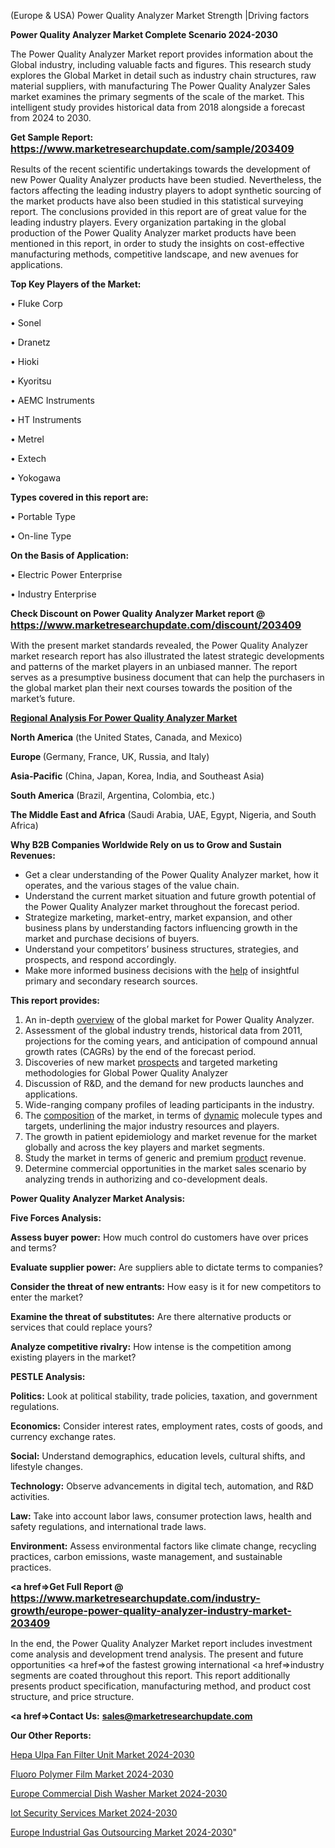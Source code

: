  (Europe & USA) Power Quality Analyzer Market Strength |Driving factors

<strong>Power Quality Analyzer Market Complete Scenario 2024-2030</strong>

The Power Quality Analyzer Market report provides information about the Global industry, including valuable facts and figures. This research study explores the Global Market in detail such as industry chain structures, raw material suppliers, with manufacturing The Power Quality Analyzer Sales market examines the primary segments of the scale of the market. This intelligent study provides historical data from 2018 alongside a forecast from 2024 to 2030.

<strong>Get Sample Report: <a href=https://www.marketresearchupdate.com/sample/203409><font size=3 color=#0000ff>https://www.marketresearchupdate.com/sample/203409</font></a></strong>

Results of the recent scientific undertakings towards the development of new Power Quality Analyzer products have been studied. Nevertheless, the factors affecting the leading industry players to adopt synthetic sourcing of the market products have also been studied in this statistical surveying report. The conclusions provided in this report are of great value for the leading industry players. Every organization partaking in the global production of the Power Quality Analyzer market products have been mentioned in this report, in order to study the insights on cost-effective manufacturing methods, competitive landscape, and new avenues for applications.

<strong>Top Key Players of the Market:</strong>

• Fluke Corp

• Sonel

• Dranetz

• Hioki

• Kyoritsu

• AEMC Instruments

• HT Instruments

• Metrel

• Extech

• Yokogawa

<strong>Types covered in this report are: </strong>

• Portable Type

• On-line Type

<strong>On the Basis of Application:</strong>

• Electric Power Enterprise

• Industry Enterprise

<strong>Check Discount on Power Quality Analyzer Market report @ <a href=https://www.marketresearchupdate.com/discount/203409><font size=3 color=#0000ff>https://www.marketresearchupdate.com/discount/203409</font></a></strong>

With the present market standards revealed, the Power Quality Analyzer market research report has also illustrated the latest strategic developments and patterns of the market players in an unbiased manner. The report serves as a presumptive business document that can help the purchasers in the global market plan their next courses towards the position of the market’s future.

<strong><u><b>Regional Analysis For Power Quality Analyzer Market</b></u></strong>

<strong><b>North America</b></strong> (the United States, Canada, and Mexico)

<strong><b>Europe </b></strong>(Germany, France, UK, Russia, and Italy)

<strong><b>Asia-Pacific</b></strong> (China, Japan, Korea, India, and Southeast Asia)

<strong><b>South America</b></strong> (Brazil, Argentina, Colombia, etc.)

<strong><b>The Middle East and Africa</b></strong> (Saudi Arabia, UAE, Egypt, Nigeria, and South Africa)

<strong>Why B2B Companies Worldwide Rely on us to Grow and Sustain Revenues:</strong>
<ul>
  <li>Get a clear understanding of the Power Quality Analyzer market, how it operates, and the various stages of the value chain.</li>
  <li>Understand the current market situation and future growth potential of the Power Quality Analyzer market throughout the forecast period.</li>
  <li>Strategize marketing, market-entry, market expansion, and other business plans by understanding factors influencing growth in the market and purchase decisions of buyers.</li>
  <li>Understand your competitors’ business structures, strategies, and prospects, and respond accordingly.</li>
  <li>Make more informed business decisions with the <a href=ASDF991299>help</a> of insightful primary and secondary research sources.</li>
</ul>
<strong>This report provides:</strong>
<ol>
  <li>An in-depth <a href=>overview</a> of the global market for Power Quality Analyzer.</li>
  <li>Assessment of the global industry trends, historical data from 2011, projections for the coming years, and anticipation of compound annual growth rates (CAGRs) by the end of the forecast period.</li>
  <li>Discoveries of new market <a href=>prospects</a> and targeted marketing methodologies for Global Power Quality Analyzer</li>
  <li>Discussion of R&amp;D, and the demand for new products launches and applications.</li>
  <li>Wide-ranging company profiles of leading participants in the industry.</li>
  <li>The <a href=ASDF881288>composition</a> of the market, in terms of <a href=>dynamic</a> molecule types and targets, underlining the major industry resources and players.</li>
  <li>The growth in patient epidemiology and market revenue for the market globally and across the key players and market segments.</li>
  <li>Study the market in terms of generic and premium <a href=>product</a> revenue.</li>
  <li>Determine commercial opportunities in the market sales scenario by analyzing trends in authorizing and co-development deals.</li>
</ol>

<strong>Power Quality Analyzer Market Analysis:</strong>

<strong>Five Forces Analysis:</strong>

<strong>Assess buyer power:</strong> How much control do customers have over prices and terms?

<strong>Evaluate supplier power:</strong> Are suppliers able to dictate terms to companies?

<strong>Consider the threat of new entrants:</strong> How easy is it for new competitors to enter the market?

<strong>Examine the threat of substitutes:</strong> Are there alternative products or services that could replace yours?

<strong>Analyze competitive rivalry:</strong> How intense is the competition among existing players in the market?

<strong>PESTLE Analysis:</strong>

<strong>Politics:</strong> Look at political stability, trade policies, taxation, and government regulations.

<strong>Economics:</strong> Consider interest rates, employment rates, costs of goods, and currency exchange rates.

<strong>Social:</strong> Understand demographics, education levels, cultural shifts, and lifestyle changes.

<strong>Technology:</strong> Observe advancements in digital tech, automation, and R&D activities.

<strong>Law:</strong> Take into account labor laws, consumer protection laws, health and safety regulations, and international trade laws.

<strong>Environment:</strong> Assess environmental factors like climate change, recycling practices, carbon emissions, waste management, and sustainable practices.

<strong><a href=>Get Full Report</a> @ <a href=https://www.marketresearchupdate.com/industry-growth/europe-power-quality-analyzer-industry-market-203409><font size=3 color=#0000ff>https://www.marketresearchupdate.com/industry-growth/europe-power-quality-analyzer-industry-market-203409</font></a></strong>

In the end, the Power Quality Analyzer Market report includes investment come analysis and development trend analysis. The present and future opportunities <a href=>of</a> the fastest growing international <a href=>industry</a> segments are coated throughout this report. This report additionally presents product specification, manufacturing method, and product cost structure, and price structure.

<strong><a href=><strong>Contact Us:</strong></a></strong>
<strong>sales@marketresearchupdate.com</strong>

<strong>Our Other Reports:</strong>

<a href=https://www.linkedin.com/pulse/hepa-ulpa-fan-filter-unit-market-current-business>Hepa Ulpa Fan Filter Unit Market 2024-2030</a>

<a href=https://www.linkedin.com/pulse/fluoro-polymer-film-market-analysis-segment-region>Fluoro Polymer Film Market 2024-2030</a>

<a href=https://www.linkedin.com/pulse/europe-commercial-dish-washer-market-size-share>Europe Commercial Dish Washer Market 2024-2030</a>

<a href=https://www.linkedin.com/pulse/iot-security-services-market-2023-growth-trends-s4vkf/>Iot Security Services Market 2024-2030</a>

<a href=https://www.linkedin.com/pulse/europe-industrial-gas-outsourcing-market-6gjof/>Europe Industrial Gas Outsourcing Market 2024-2030</a>"

